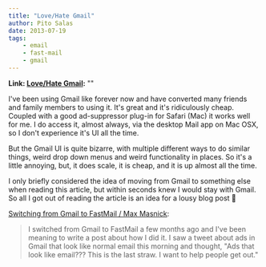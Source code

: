 ```yaml
---
title: "Love/Hate Gmail"
author: Pito Salas
date: 2013-07-19
tags:
    - email
    - fast-mail
    - gmail
---
```


**Link: [Love/Hate Gmail](None):** ""

I've been using Gmail like forever now and have converted many friends and
family members to using it. It's great and it's ridiculously cheap. Coupled
with a good ad-suppressor plug-in for Safari (Mac) it works well for me. I do
access it, almost always, via the desktop Mail app on Mac OSX, so I don't
experience it's UI all the time.

But the Gmail UI is quite bizarre, with multiple different ways to do similar
things, weird drop down menus and weird functionality in places. So it's a
little annoying, but, it does scale, it is cheap, and it is up almost all the
time.

I only briefly considered the idea of moving from Gmail to something else when
reading this article, but within seconds knew I would stay with Gmail. So all
I got out of reading the article is an idea for a lousy blog post 🙂

[Switching from Gmail to FastMail / Max
Masnick](<http://www.maxmasnick.com/2013/07/19/fastmail/>):

> I switched from Gmail to FastMail a few months ago and I've been meaning to
> write a post about how I did it. I saw a tweet about ads in Gmail that look
> like normal email this morning and thought, "Ads that look like email???
> This is the last straw. I want to help people get out."




